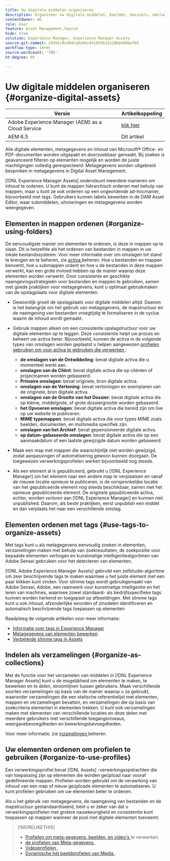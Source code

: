 ```yaml
---
title: Uw digitale middelen organiseren
description: Organiseer uw digitale middelen, beelden, dossiers, omslagen, etc., gebruikend Experience Manager.
contentOwner: AG
role: User
feature: Asset Management,Search
hide: true
solution: Experience Manager, Experience Manager Assets
source-git-commit: 29391c8e3042a8a04c64165663a228bb4886afb5
workflow-type: tm+mt
source-wordcount: '795'
ht-degree: 0%

---
```


# Uw digitale middelen organiseren {#organize-digital-assets}

| Versie | Artikelkoppeling |
| -------- | ---------------------------- |
| Adobe Experience Manager (AEM) as a Cloud Service | [ klik hier ](https://experienceleague.adobe.com/docs/experience-manager-cloud-service/content/assets/manage/organize-assets.html?lang=en) |
| AEM 6.5 | Dit artikel |

Alle digitale elementen, metagegevens en inhoud van Microsoft® Office- en PDF-documenten worden uitgepakt en doorzoekbaar gemaakt. Bij zoeken is geavanceerd filteren op elementen mogelijk en worden de juiste machtigingen volledig gerespecteerd. Metagegevens worden uitgebreid besproken in metagegevens in Digital Asset Management.

[!DNL Experience Manager Assets] ondersteunt meerdere manieren om inhoud te ordenen. U kunt de mappen hiërarchisch ordenen met behulp van mappen, maar u kunt ze ook ordenen op een ongeordende ad-hocmanier, bijvoorbeeld met tags. Gebruikers kunnen labels bewerken in de DAM Asset Editor, waar submiddelen, uitvoeringen en metagegevens worden weergegeven.

## Elementen in mappen ordenen {#organize-using-folders}

De eenvoudigste manier om elementen te ordenen, is deze in mappen op te slaan. Dit is hetzelfde als het ordenen van bestanden in mappen in uw lokale bestandssysteem. Voor meer informatie over om omslagen tot stand te brengen en te beheren, zie [ activa ](manage-assets.md) beheren. Hoe u bestanden en mappen benoemt, hoe u submappen ordent en hoe u de bestanden in deze mappen verwerkt, kan een grote invloed hebben op de manier waarop deze elementen worden verwerkt. Door consistente en geschikte naamgevingsstrategieën voor bestanden en mappen te gebruiken, samen met goede praktijken voor metagegevens, kunt u optimaal gebruikmaken van de opslagplaats voor digitale elementen.

* Gewoonlijk groeit de opslagplaats voor digitale middelen altijd. Daarom is het belangrijk om het gebruik van metagegevens, de mapstructuur en de naamgeving van bestanden vroegtijdig te formaliseren in de cyclus waarin de inhoud wordt gemaakt.
* Gebruik mappen alleen om een consistente opslagstructuur voor uw digitale elementen op te leggen. Deze consistentie helpt uw proces en beheert uw activa beter. Bijvoorbeeld, kunnen de activa in de volgende types van omslagen worden geplaatst u helpen aangewezen [ profielen gebruiken om voor activa te gebruiken die verwerken ](processing-profiles.md):

   * **de omslagen van de Ontwikkeling**: bevat digitale activa die u momenteel werkt aan.
   * **omslagen van de Cliënt**: bevat digitale activa die op cliënten of projectnamen worden gebaseerd.
   * **Primaire omslagen**: bevat originele, bron digitale activa.
   * **omslagen van de Vertoning**: bevat vertoningen en exemplaren van de originele, bron digitale activa.
   * **omslagen van de Grootte van het Dossier**: bevat digitale activa die op kleine, middelgrote, of grote dossiergrootte worden gebaseerd.
   * **het Opvoeren omslagen**: bevat digitale activa die bereid zijn om live op uw website te publiceren.
   * **MIME typemappen**: bevat digitale activa die voor types MIME zoals beelden, documenten, en multimedia specifiek zijn.
   * **omslagen van het Archief**: bevat gepensioneerde digitale activa.
   * **op datum-gebaseerde omslagen**: bevat digitale activa die op een aanmaakdatum of een laatste gewijzigde datum worden gebaseerd.

* Maak een map met mappen die waarschijnlijk niet worden gewijzigd, zodat aanpassingen of automatisering gewoon kunnen doorgaan. De toegewezen verwerkingsprofielen werken bijvoorbeeld nog steeds.
* Als een element al is gepubliceerd, gebruikt u [!DNL Experience Manager] om het element naar een andere map te verplaatsen en vanaf de nieuwe locatie opnieuw te publiceren, is de oorspronkelijke locatie van het gepubliceerde element nog steeds beschikbaar, samen met het opnieuw gepubliceerde element. De originele gepubliceerde activa, echter, worden *verloren* aan [!DNL Experience Manager] en kunnen niet unpublished. Daarom, als beste praktijken, eerst unpublish een middel en dan verplaats het naar een verschillende omslag.

## Elementen ordenen met tags {#use-tags-to-organize-assets}

Met tags kunt u als metagegevens eenvoudig zoeken in elementen, verzamelingen maken met behulp van zoekresultaten, de zoekpositie voor bepaalde elementen verhogen en kunstmatige intelligentiealgoritmen van Adobe Sensei gebruiken voor het detecteren van elementen.

[!DNL Adobe Experience Manager Assets] gebruikt een zelfstudie-algoritme om zeer beschrijvende tags te maken waarmee u het juiste element met een paar klikken kunt vinden. Voor slimme tags wordt gebruikgemaakt van Adobe Sensei, Adobe, een raamwerk voor kunstmatige intelligentie en het leren van machines, waarmee zowel standaard- als bedrijfsspecifieke tags kunnen worden herkend en toegepast op afbeeldingen. Met slimme tags kunt u ook inhoud, afzonderlijke woorden of zinsdelen identificeren en automatisch beschrijvende tags toepassen op elementen

Raadpleeg de volgende artikelen voor meer informatie:

* [Informatie over tags in Experience Manager](/help/sites-authoring/tags.md)
* [Metagegevens van elementen bewerken](metadata.md)
* [Verbeterde slimme tags in Assets](enhanced-smart-tags.md)

## Indelen als verzamelingen {#organize-as-collections}

Met de functie voor het verzamelen van middelen in [!DNL Experience Manager Assets] kunt u de mogelijkheid om elementen te maken, te bewerken en te delen, stroomlijnen tussen gebruikers. Maak verschillende soorten verzamelingen op basis van de manier waarop u ze gebruikt, waaronder verzamelingen die een statische referentielijst met elementen, mappen en verzamelingen bevatten, en verzamelingen die op basis van zoekcriteria elementen in elementen trekken. U kunt ook verzamelingen maken met elementen van verschillende locaties en deze delen met meerdere gebruikers met verschillende toegangsniveaus, weergavebevoegdheden en bewerkingsbevoegdheden.

Voor meer informatie, zie [ inzamelingen ](manage-collections.md) beheren.

<!-- TBD items: add screenshots where applicable
Any hints/recommendations of when to use what method of organizing? Some examples of how organizing helps towards a better taxonomy and improved content velocity.
Add back links to blog posts by marketing?
-->

## Uw elementen ordenen om profielen te gebruiken {#organize-to-use-profiles}

Een verwerkingsprofiel bevat [!DNL Assets] -verwerkingsopdrachten die van toepassing zijn op elementen die worden geüpload naar vooraf gedefinieerde mappen. Profielen worden gebruikt om de verwerking van inhoud van een map of nieuw geüploade elementen te automatiseren. U kunt profielen gebruiken om uw elementen beter te ordenen.

Als u het gebruik van metagegevens, de naamgeving van bestanden en de mapstructuur gestandaardiseerd, bent u er zeker van dat u verwerkingsprofielen met grotere nauwkeurigheid en consistentie kunt toepassen op mappen wanneer de pool met digitale elementen toeneemt.

>[!MORELIKETHIS]
>
>* [ Profielen om meta-gegevens, beelden, en video&#39;s ](processing-profiles.md) te verwerken.
>* [ de profielen van Meta-gegevens ](/help/assets/metadata-config.md#metadata-profiles).
>* [ Videoprofielen ](video-profiles.md).
>* [ Dynamische het beeldprofielen van Media ](image-profiles.md).
